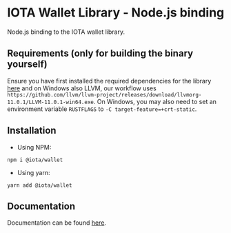 # IOTA Wallet Library - Node.js binding

Node.js binding to the IOTA wallet library.

## Requirements (only for building the binary yourself)

Ensure you have first installed the required dependencies for the library [here](https://github.com/iotaledger/wallet.rs/blob/dev/README.md) and on Windows also LLVM, our workflow uses `https://github.com/llvm/llvm-project/releases/download/llvmorg-11.0.1/LLVM-11.0.1-win64.exe`. On Windows, you may also need to set an environment variable `RUSTFLAGS` to `-C target-feature=+crt-static`.

## Installation

- Using NPM:
```
npm i @iota/wallet
```
- Using yarn: 
```
yarn add @iota/wallet
```

## Documentation

Documentation can be found [here](https://wallet-lib.docs.iota.org/libraries/nodejs).

